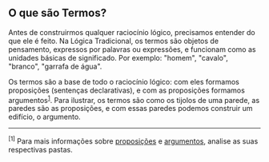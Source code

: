 ## O que são Termos?

Antes de construirmos qualquer raciocínio lógico, precisamos entender do que ele é feito. Na Lógica Tradicional, os termos são objetos de pensamento, expressos por palavras ou expressões, e funcionam como as unidades básicas de significado. Por exemplo: "homem", "cavalo", "branco", "garrafa de água".

Os termos são a base de todo o raciocínio lógico: com eles formamos proposições (sentenças declarativas), e com as proposições formamos argumentos<sup>[1](#nota1)</sup>. Para ilustrar, os termos são como os tijolos de uma parede, as paredes são as proposições, e com essas paredes podemos construir um edifício, o argumento.

---

<p id="nota1"><sup>[1]</sup> Para mais informações sobre <a href="../02_proposicoes">proposições</a> e <a href="../03_argumentos">argumentos</a>, analise as suas respectivas pastas.</p>